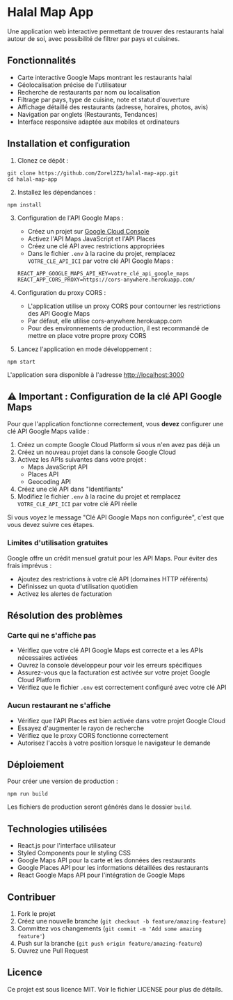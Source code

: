 # Halal Map App

Une application web interactive permettant de trouver des restaurants halal autour de soi, avec possibilité de filtrer par pays et cuisines.

## Fonctionnalités

- Carte interactive Google Maps montrant les restaurants halal
- Géolocalisation précise de l'utilisateur
- Recherche de restaurants par nom ou localisation
- Filtrage par pays, type de cuisine, note et statut d'ouverture
- Affichage détaillé des restaurants (adresse, horaires, photos, avis)
- Navigation par onglets (Restaurants, Tendances)
- Interface responsive adaptée aux mobiles et ordinateurs

## Installation et configuration

1. Clonez ce dépôt :
```
git clone https://github.com/Zorel2Z3/halal-map-app.git
cd halal-map-app
```

2. Installez les dépendances :
```
npm install
```

3. Configuration de l'API Google Maps :
   - Créez un projet sur [Google Cloud Console](https://console.cloud.google.com/)
   - Activez l'API Maps JavaScript et l'API Places
   - Créez une clé API avec restrictions appropriées
   - Dans le fichier `.env` à la racine du projet, remplacez `VOTRE_CLE_API_ICI` par votre clé API Google Maps :
   ```
   REACT_APP_GOOGLE_MAPS_API_KEY=votre_clé_api_google_maps
   REACT_APP_CORS_PROXY=https://cors-anywhere.herokuapp.com/
   ```

4. Configuration du proxy CORS :
   - L'application utilise un proxy CORS pour contourner les restrictions des API Google Maps
   - Par défaut, elle utilise cors-anywhere.herokuapp.com
   - Pour des environnements de production, il est recommandé de mettre en place votre propre proxy CORS

5. Lancez l'application en mode développement :
```
npm start
```

L'application sera disponible à l'adresse [http://localhost:3000](http://localhost:3000)

## ⚠️ Important : Configuration de la clé API Google Maps

Pour que l'application fonctionne correctement, vous **devez** configurer une clé API Google Maps valide :

1. Créez un compte Google Cloud Platform si vous n'en avez pas déjà un
2. Créez un nouveau projet dans la console Google Cloud
3. Activez les APIs suivantes dans votre projet :
   - Maps JavaScript API
   - Places API
   - Geocoding API
4. Créez une clé API dans "Identifiants"
5. Modifiez le fichier `.env` à la racine du projet et remplacez `VOTRE_CLE_API_ICI` par votre clé API réelle

Si vous voyez le message "Clé API Google Maps non configurée", c'est que vous devez suivre ces étapes.

### Limites d'utilisation gratuites

Google offre un crédit mensuel gratuit pour les API Maps. Pour éviter des frais imprévus :
- Ajoutez des restrictions à votre clé API (domaines HTTP référents)
- Définissez un quota d'utilisation quotidien
- Activez les alertes de facturation

## Résolution des problèmes

### Carte qui ne s'affiche pas
- Vérifiez que votre clé API Google Maps est correcte et a les APIs nécessaires activées
- Ouvrez la console développeur pour voir les erreurs spécifiques
- Assurez-vous que la facturation est activée sur votre projet Google Cloud Platform
- Vérifiez que le fichier `.env` est correctement configuré avec votre clé API

### Aucun restaurant ne s'affiche
- Vérifiez que l'API Places est bien activée dans votre projet Google Cloud
- Essayez d'augmenter le rayon de recherche
- Vérifiez que le proxy CORS fonctionne correctement
- Autorisez l'accès à votre position lorsque le navigateur le demande

## Déploiement

Pour créer une version de production :
```
npm run build
```

Les fichiers de production seront générés dans le dossier `build`.

## Technologies utilisées

- React.js pour l'interface utilisateur
- Styled Components pour le styling CSS
- Google Maps API pour la carte et les données des restaurants
- Google Places API pour les informations détaillées des restaurants
- React Google Maps API pour l'intégration de Google Maps

## Contribuer

1. Fork le projet
2. Créez une nouvelle branche (`git checkout -b feature/amazing-feature`)
3. Committez vos changements (`git commit -m 'Add some amazing feature'`)
4. Push sur la branche (`git push origin feature/amazing-feature`)
5. Ouvrez une Pull Request

## Licence

Ce projet est sous licence MIT. Voir le fichier LICENSE pour plus de détails.
